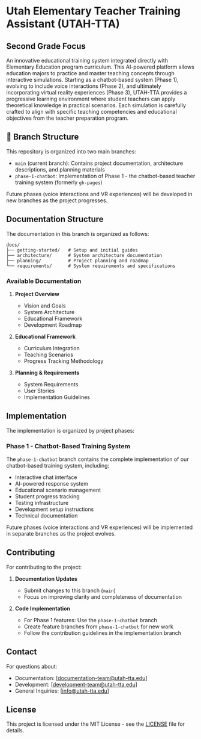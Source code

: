 # Utah Elementary Teacher Training Assistant (UTAH-TTA)
## Second Grade Focus

An innovative educational training system integrated directly with Elementary Education program curriculum. This AI-powered platform allows education majors to practice and master teaching concepts through interactive simulations. Starting as a chatbot-based system (Phase 1), evolving to include voice interactions (Phase 2), and ultimately incorporating virtual reality experiences (Phase 3), UTAH-TTA provides a progressive learning environment where student teachers can apply theoretical knowledge in practical scenarios. Each simulation is carefully crafted to align with specific teaching competencies and educational objectives from the teacher preparation program.

## 🌿 Branch Structure

This repository is organized into two main branches:

- `main` (current branch): Contains project documentation, architecture descriptions, and planning materials
- `phase-1-chatbot`: Implementation of Phase 1 - the chatbot-based teacher training system (formerly `gh-pages`)

Future phases (voice interactions and VR experiences) will be developed in new branches as the project progresses.

## Documentation Structure

The documentation in this branch is organized as follows:

```
docs/
├── getting-started/   # Setup and initial guides
├── architecture/      # System architecture documentation
├── planning/          # Project planning and roadmap
└── requirements/      # System requirements and specifications
```

### Available Documentation

1. **Project Overview**
   - Vision and Goals
   - System Architecture
   - Educational Framework
   - Development Roadmap

2. **Educational Framework**
   - Curriculum Integration
   - Teaching Scenarios
   - Progress Tracking Methodology

3. **Planning & Requirements**
   - System Requirements
   - User Stories
   - Implementation Guidelines

## Implementation

The implementation is organized by project phases:

### Phase 1 - Chatbot-Based Training System
The `phase-1-chatbot` branch contains the complete implementation of our chatbot-based training system, including:

- Interactive chat interface
- AI-powered response system
- Educational scenario management
- Student progress tracking
- Testing infrastructure
- Development setup instructions
- Technical documentation

Future phases (voice interactions and VR experiences) will be implemented in separate branches as the project evolves.

## Contributing

For contributing to the project:

1. **Documentation Updates**
   - Submit changes to this branch (`main`)
   - Focus on improving clarity and completeness of documentation

2. **Code Implementation**
   - For Phase 1 features: Use the `phase-1-chatbot` branch
   - Create feature branches from `phase-1-chatbot` for new work
   - Follow the contribution guidelines in the implementation branch

## Contact

For questions about:
- Documentation: [documentation-team@utah-tta.edu]
- Development: [development-team@utah-tta.edu]
- General Inquiries: [info@utah-tta.edu]

## License

This project is licensed under the MIT License - see the [LICENSE](LICENSE) file for details.
 